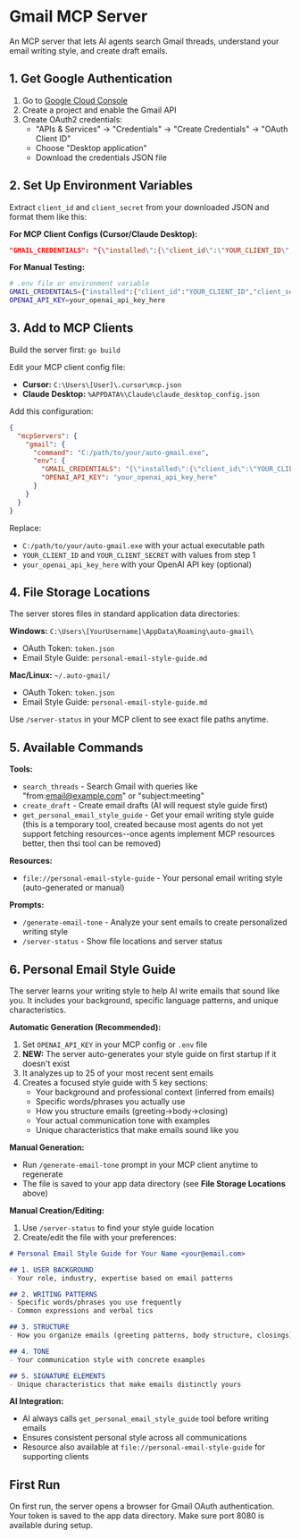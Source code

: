 # Gmail MCP Server

An MCP server that lets AI agents search Gmail threads, understand your email writing style, and create draft emails.

## 1. Get Google Authentication

1. Go to [Google Cloud Console](https://console.cloud.google.com/)
2. Create a project and enable the Gmail API
3. Create OAuth2 credentials:
   - "APIs & Services" → "Credentials" → "Create Credentials" → "OAuth Client ID"
   - Choose "Desktop application"
   - Download the credentials JSON file

## 2. Set Up Environment Variables

Extract `client_id` and `client_secret` from your downloaded JSON and format them like this:

**For MCP Client Configs (Cursor/Claude Desktop):**
```json
"GMAIL_CREDENTIALS": "{\"installed\":{\"client_id\":\"YOUR_CLIENT_ID\",\"client_secret\":\"YOUR_CLIENT_SECRET\",\"redirect_uris\":[\"http://localhost:8080\"]}}"
```

**For Manual Testing:**
```bash
# .env file or environment variable
GMAIL_CREDENTIALS={"installed":{"client_id":"YOUR_CLIENT_ID","client_secret":"YOUR_CLIENT_SECRET","redirect_uris":["http://localhost:8080"]}}
OPENAI_API_KEY=your_openai_api_key_here
```

## 3. Add to MCP Clients

Build the server first: `go build`

Edit your MCP client config file:
- **Cursor:** `C:\Users\[User]\.cursor\mcp.json`
- **Claude Desktop:** `%APPDATA%\Claude\claude_desktop_config.json`

Add this configuration:
```json
{
  "mcpServers": {
    "gmail": {
      "command": "C:/path/to/your/auto-gmail.exe",
      "env": {
        "GMAIL_CREDENTIALS": "{\"installed\":{\"client_id\":\"YOUR_CLIENT_ID\",\"client_secret\":\"YOUR_CLIENT_SECRET\",\"redirect_uris\":[\"http://localhost:8080\"]}}",
        "OPENAI_API_KEY": "your_openai_api_key_here"
      }
    }
  }
}
```

Replace:
- `C:/path/to/your/auto-gmail.exe` with your actual executable path
- `YOUR_CLIENT_ID` and `YOUR_CLIENT_SECRET` with values from step 1
- `your_openai_api_key_here` with your OpenAI API key (optional)

## 4. File Storage Locations

The server stores files in standard application data directories:

**Windows:** `C:\Users\[YourUsername]\AppData\Roaming\auto-gmail\`
- OAuth Token: `token.json`
- Email Style Guide: `personal-email-style-guide.md`

**Mac/Linux:** `~/.auto-gmail/`
- OAuth Token: `token.json`
- Email Style Guide: `personal-email-style-guide.md`

Use `/server-status` in your MCP client to see exact file paths anytime.

## 5. Available Commands

**Tools:**
- `search_threads` - Search Gmail with queries like "from:email@example.com" or "subject:meeting"
- `create_draft` - Create email drafts (AI will request style guide first)
- `get_personal_email_style_guide` - Get your email writing style guide (this is a temporary tool, created because most agents do not yet support fetching resources--once agents implement MCP resources better, then thsi tool can be removed)

**Resources:**
- `file://personal-email-style-guide` - Your personal email writing style (auto-generated or manual)

**Prompts:**
- `/generate-email-tone` - Analyze your sent emails to create personalized writing style
- `/server-status` - Show file locations and server status

## 6. Personal Email Style Guide

The server learns your writing style to help AI write emails that sound like you. It includes your background, specific language patterns, and unique characteristics.

**Automatic Generation (Recommended):**
1. Set `OPENAI_API_KEY` in your MCP config or `.env` file
2. **NEW:** The server auto-generates your style guide on first startup if it doesn't exist
3. It analyzes up to 25 of your most recent sent emails
4. Creates a focused style guide with 5 key sections:
   - Your background and professional context (inferred from emails)
   - Specific words/phrases you actually use
   - How you structure emails (greeting→body→closing)
   - Your actual communication tone with examples
   - Unique characteristics that make emails sound like you

**Manual Generation:**
- Run `/generate-email-tone` prompt in your MCP client anytime to regenerate
- The file is saved to your app data directory (see **File Storage Locations** above)

**Manual Creation/Editing:**
1. Use `/server-status` to find your style guide location
2. Create/edit the file with your preferences:

```markdown
# Personal Email Style Guide for Your Name <your@email.com>

## 1. USER BACKGROUND
- Your role, industry, expertise based on email patterns

## 2. WRITING PATTERNS  
- Specific words/phrases you use frequently
- Common expressions and verbal tics

## 3. STRUCTURE
- How you organize emails (greeting patterns, body structure, closings)

## 4. TONE
- Your communication style with concrete examples

## 5. SIGNATURE ELEMENTS
- Unique characteristics that make emails distinctly yours
```

**AI Integration:**
- AI always calls `get_personal_email_style_guide` tool before writing emails
- Ensures consistent personal style across all communications
- Resource also available at `file://personal-email-style-guide` for supporting clients

## First Run

On first run, the server opens a browser for Gmail OAuth authentication. Your token is saved to the app data directory. Make sure port 8080 is available during setup.
